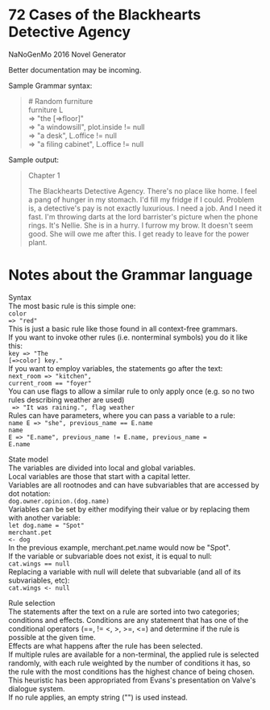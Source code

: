 # 72 Cases of the Blackhearts Detective Agency
NaNoGenMo 2016 Novel Generator

Better documentation may be incoming.

Sample Grammar syntax:
<blockquote>
# Random furniture<br>
furniture L<br>
=> "the [=>floor]"<br>
=> "a windowsill", plot.inside != null<br>
=> "a desk", L.office != null<br>
=> "a filing cabinet", L.office != null<br>
</blockquote>

Sample output:
<blockquote>
Chapter 1<br>

The Blackhearts Detective Agency. There's no place like home. I feel a pang of hunger in my stomach. I'd fill my fridge if I could. Problem is, a detective's pay is not exactly luxurious. I need a job. And I need it fast. I'm throwing darts at the lord barrister's picture when the phone rings. It's Nellie. She is in a hurry. I furrow my brow. It doesn't seem good. She will owe me after this. I get ready to leave for the power plant.
</blockquote>

# Notes about the Grammar language
Syntax<br>
The most basic rule is this simple one:<br>
<code>color => "red"</code><br>
This is just a basic rule like those found in all context-free grammars.<br>
If you want to invoke other rules (i.e. nonterminal symbols) you do it like this:<br>
<code>key => "The [=>color] key."</code><br>
If you want to employ variables, the statements go after the text:<br>
<code>next_room => "kitchen", current_room == "foyer"</code><br>
You can use flags to allow a similar rule to only apply once (e.g. so no two rules describing weather are used)<br>
<code> => "It was raining.", flag weather</code><br>
Rules can have parameters, where you can pass a variable to a rule:<br>
<code>name E => "she", previous_name == E.name</code><br>
<code>name E => "E.name", previous_name != E.name, previous_name = E.name</code><br>

State model<br>
The variables are divided into local and global variables.<br>
Local variables are those that start with a capital letter.<br>
Variables are all rootnodes and can have subvariables that are accessed by dot notation:<br>
<code>dog.owner.opinion.(dog.name)</code><br>
Variables can be set by either modifying their value or by replacing them with another variable:<br>
<code>let dog.name = "Spot"</code><br>
<code>merchant.pet <- dog</code><br>
In the previous example, merchant.pet.name would now be "Spot".<br>
If the variable or subvariable does not exist, it is equal to null:<br>
<code>cat.wings == null</code><br>
Replacing a variable with null will delete that subvariable (and all of its subvariables, etc):<br>
<code>cat.wings <- null</code><br>

Rule selection<br>
The statements after the text on a rule are sorted into two categories; conditions and effects.
Conditions are any statement that has one of the conditional operators (==, != <, >, >=, <=) and determine if the rule is possible at the given time.<br>
Effects are what happens after the rule has been selected.<br>
If multiple rules are available for a non-terminal, the applied rule is selected randomly, with each rule weighted by the number of conditions it has, so the rule with the most conditions has the highest chance of being chosen.<br>
This heuristic has been appropriated from Evans's presentation on Valve's dialogue system.<br>
If no rule applies, an empty string ("") is used instead.<br>
